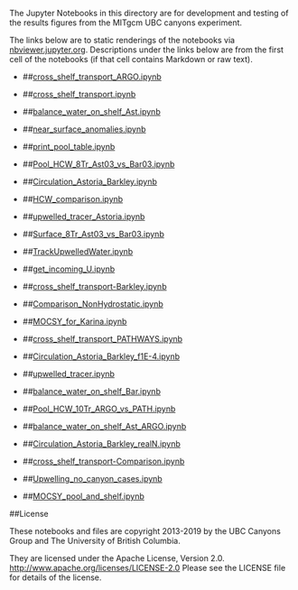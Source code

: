The Jupyter Notebooks in this directory are for development and testing of
the results figures from the MITgcm UBC canyons experiment.

The links below are to static renderings of the notebooks via
[nbviewer.jupyter.org](http://nbviewer.jupyter.org/).
Descriptions under the links below are from the first cell of the notebooks
(if that cell contains Markdown or raw text).

* ##[cross_shelf_transport_ARGO.ipynb](http://nbviewer.jupyter.org/urls/bitbucket.org/canyonsubc/outputanalysisnotebooks/raw/tip/forPaper2/cross_shelf_transport_ARGO.ipynb)  
    
* ##[cross_shelf_transport.ipynb](http://nbviewer.jupyter.org/urls/bitbucket.org/canyonsubc/outputanalysisnotebooks/raw/tip/forPaper2/cross_shelf_transport.ipynb)  
    
* ##[balance_water_on_shelf_Ast.ipynb](http://nbviewer.jupyter.org/urls/bitbucket.org/canyonsubc/outputanalysisnotebooks/raw/tip/forPaper2/balance_water_on_shelf_Ast.ipynb)  
    
* ##[near_surface_anomalies.ipynb](http://nbviewer.jupyter.org/urls/bitbucket.org/canyonsubc/outputanalysisnotebooks/raw/tip/forPaper2/near_surface_anomalies.ipynb)  
    
* ##[print_pool_table.ipynb](http://nbviewer.jupyter.org/urls/bitbucket.org/canyonsubc/outputanalysisnotebooks/raw/tip/forPaper2/print_pool_table.ipynb)  
    
* ##[Pool_HCW_8Tr_Ast03_vs_Bar03.ipynb](http://nbviewer.jupyter.org/urls/bitbucket.org/canyonsubc/outputanalysisnotebooks/raw/tip/forPaper2/Pool_HCW_8Tr_Ast03_vs_Bar03.ipynb)  
    
* ##[Circulation_Astoria_Barkley.ipynb](http://nbviewer.jupyter.org/urls/bitbucket.org/canyonsubc/outputanalysisnotebooks/raw/tip/forPaper2/Circulation_Astoria_Barkley.ipynb)  
    
* ##[HCW_comparison.ipynb](http://nbviewer.jupyter.org/urls/bitbucket.org/canyonsubc/outputanalysisnotebooks/raw/tip/forPaper2/HCW_comparison.ipynb)  
    
* ##[upwelled_tracer_Astoria.ipynb](http://nbviewer.jupyter.org/urls/bitbucket.org/canyonsubc/outputanalysisnotebooks/raw/tip/forPaper2/upwelled_tracer_Astoria.ipynb)  
    
* ##[Surface_8Tr_Ast03_vs_Bar03.ipynb](http://nbviewer.jupyter.org/urls/bitbucket.org/canyonsubc/outputanalysisnotebooks/raw/tip/forPaper2/Surface_8Tr_Ast03_vs_Bar03.ipynb)  
    
* ##[TrackUpwelledWater.ipynb](http://nbviewer.jupyter.org/urls/bitbucket.org/canyonsubc/outputanalysisnotebooks/raw/tip/forPaper2/TrackUpwelledWater.ipynb)  
    
* ##[get_incoming_U.ipynb](http://nbviewer.jupyter.org/urls/bitbucket.org/canyonsubc/outputanalysisnotebooks/raw/tip/forPaper2/get_incoming_U.ipynb)  
    
* ##[cross_shelf_transport-Barkley.ipynb](http://nbviewer.jupyter.org/urls/bitbucket.org/canyonsubc/outputanalysisnotebooks/raw/tip/forPaper2/cross_shelf_transport-Barkley.ipynb)  
    
* ##[Comparison_NonHydrostatic.ipynb](http://nbviewer.jupyter.org/urls/bitbucket.org/canyonsubc/outputanalysisnotebooks/raw/tip/forPaper2/Comparison_NonHydrostatic.ipynb)  
    
* ##[MOCSY_for_Karina.ipynb](http://nbviewer.jupyter.org/urls/bitbucket.org/canyonsubc/outputanalysisnotebooks/raw/tip/forPaper2/MOCSY_for_Karina.ipynb)  
    
* ##[cross_shelf_transport_PATHWAYS.ipynb](http://nbviewer.jupyter.org/urls/bitbucket.org/canyonsubc/outputanalysisnotebooks/raw/tip/forPaper2/cross_shelf_transport_PATHWAYS.ipynb)  
    
* ##[Circulation_Astoria_Barkley_f1E-4.ipynb](http://nbviewer.jupyter.org/urls/bitbucket.org/canyonsubc/outputanalysisnotebooks/raw/tip/forPaper2/Circulation_Astoria_Barkley_f1E-4.ipynb)  
    
* ##[upwelled_tracer.ipynb](http://nbviewer.jupyter.org/urls/bitbucket.org/canyonsubc/outputanalysisnotebooks/raw/tip/forPaper2/upwelled_tracer.ipynb)  
    
* ##[balance_water_on_shelf_Bar.ipynb](http://nbviewer.jupyter.org/urls/bitbucket.org/canyonsubc/outputanalysisnotebooks/raw/tip/forPaper2/balance_water_on_shelf_Bar.ipynb)  
    
* ##[Pool_HCW_10Tr_ARGO_vs_PATH.ipynb](http://nbviewer.jupyter.org/urls/bitbucket.org/canyonsubc/outputanalysisnotebooks/raw/tip/forPaper2/Pool_HCW_10Tr_ARGO_vs_PATH.ipynb)  
    
* ##[balance_water_on_shelf_Ast_ARGO.ipynb](http://nbviewer.jupyter.org/urls/bitbucket.org/canyonsubc/outputanalysisnotebooks/raw/tip/forPaper2/balance_water_on_shelf_Ast_ARGO.ipynb)  
    
* ##[Circulation_Astoria_Barkley_realN.ipynb](http://nbviewer.jupyter.org/urls/bitbucket.org/canyonsubc/outputanalysisnotebooks/raw/tip/forPaper2/Circulation_Astoria_Barkley_realN.ipynb)  
    
* ##[cross_shelf_transport-Comparison.ipynb](http://nbviewer.jupyter.org/urls/bitbucket.org/canyonsubc/outputanalysisnotebooks/raw/tip/forPaper2/cross_shelf_transport-Comparison.ipynb)  
    
* ##[Upwelling_no_canyon_cases.ipynb](http://nbviewer.jupyter.org/urls/bitbucket.org/canyonsubc/outputanalysisnotebooks/raw/tip/forPaper2/Upwelling_no_canyon_cases.ipynb)  
    
* ##[MOCSY_pool_and_shelf.ipynb](http://nbviewer.jupyter.org/urls/bitbucket.org/canyonsubc/outputanalysisnotebooks/raw/tip/forPaper2/MOCSY_pool_and_shelf.ipynb)  
    

##License

These notebooks and files are copyright 2013-2019
by the UBC Canyons Group and The University of British Columbia.

They are licensed under the Apache License, Version 2.0.
http://www.apache.org/licenses/LICENSE-2.0
Please see the LICENSE file for details of the license.
